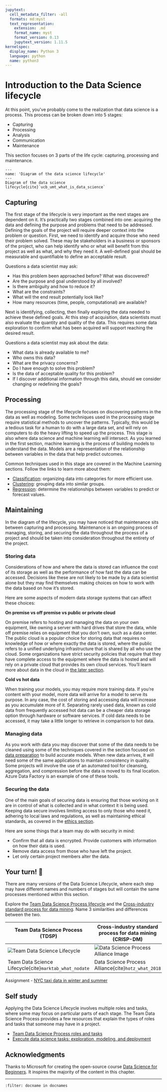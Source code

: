 ```yaml
---
jupytext:
  cell_metadata_filter: -all
  formats: md:myst
  text_representation:
    extension: .md
    format_name: myst
    format_version: 0.13
    jupytext_version: 1.11.5
kernelspec:
  display_name: Python 3
  language: python
  name: python3
---
```


# Introduction to the Data Science lifecycle

At this point, you've probably come to the realization that data science is a process. This process can be broken down into 5 stages:

- Capturing
- Processing
- Analysis
- Communication
- Maintenance

This section focuses on 3 parts of the life cycle: capturing, processing and maintenance.

```{figure} ../../../images/data-science-lifecycle.jpeg
---
name: 'Diagram of the data science lifecycle'
---
Diagram of the data science lifecycle{cite}`ucb_umt_what_is_data_science`
```

## Capturing

The first stage of the lifecycle is very important as the next stages are dependent on it. It’s practically two stages combined into one: acquiring the data and defining the purpose and problems that need to be addressed. Defining the goals of the project will require deeper context into the problem or question. First, we need to identify and acquire those who need their problem solved. These may be stakeholders in a business or sponsors of the project, who can help identify who or what will benefit from this project as well as what, and why they need it. A well-defined goal should be measurable and quantifiable to define an acceptable result.

Questions a data scientist may ask:

- Has this problem been approached before? What was discovered?
- Are the purpose and goal understood by all involved?
- Is there ambiguity and how to reduce it?
- What are the constraints?
- What will the end result potentially look like?
- How many resources (time, people, computational) are available?

Next is identifying, collecting, then finally exploring the data needed to achieve these defined goals. At this step of acquisition, data scientists must also evaluate the quantity and quality of the data. This requires some data exploration to confirm what has been acquired will support reaching the desired result.  

Questions a data scientist may ask about the data:

- What data is already available to me?
- Who owns this data?
- What are the privacy concerns?
- Do I have enough to solve this problem?
- Is the data of acceptable quality for this problem?
- If I discover additional information through this data, should we consider changing or redefining the goals?

## Processing

The processing stage of the lifecycle focuses on discovering patterns in the data as well as modeling. Some techniques used in the processing stage require statistical methods to uncover the patterns. Typically, this would be a tedious task for a human to do with a large data set, and will rely on computers to do the heavy lifting to speed up the process. This stage is also where data science and machine learning will intersect. As you learned in the first section, machine learning is the process of building models to understand the data. Models are a representation of the relationship between variables in the data that help predict outcomes.

Common techniques used in this stage are covered in the Machine Learning sections.  Follow the links to learn more about them:

- [Classification](../../ml-fundamentals/classification.md): organizing data into categories for more efficient use.
- [Clustering](../../ml-fundamentals/clustering.md): grouping data into similar groups.
- [Regression](../../ml-fundamentals/logistic-regression.md): determine the relationships between variables to predict or forecast values.

## Maintaining

In the diagram of the lifecycle, you may have noticed that maintenance sits between capturing and processing. Maintenance is an ongoing process of managing, storing, and securing the data throughout the process of a project and should be taken into consideration throughout the entirety of the project.

### Storing data

Considerations of how and where the data is stored can influence the cost of its storage as well as the performance of how fast the data can be accessed. Decisions like these are not likely to be made by a data scientist alone but they may find themselves making choices on how to work with the data based on how it’s stored.

Here are some aspects of modern data storage systems that can affect these choices:

**On premise vs off premise vs public or private cloud**

On premise refers to hosting and managing the data on your own equipment, like owning a server with hard drives that store the data, while off premise relies on equipment that you don’t own, such as a data center. The public cloud is a popular choice for storing data that requires no knowledge of how or where exactly the data is stored, where the public refers to a unified underlying infrastructure that is shared by all who use the cloud. Some organizations have strict security policies that require that they have complete access to the equipment where the data is hosted and will rely on a private cloud that provides its own cloud services. You’ll learn more about data in the cloud in [the later section](../data-science-in-the-cloud/introduction.md).

**Cold vs hot data**

When training your models, you may require more training data. If you’re content with your model, more data will arrive for a model to serve its purpose. In any case, the cost of storing and accessing data will increase as you accumulate more of it. Separating rarely used data, known as cold data from frequently accessed hot data can be a cheaper data storage option through hardware or software services. If cold data needs to be accessed, it may take a little longer to retrieve in comparison to hot data.

### Managing data

As you work with data you may discover that some of the data needs to be cleaned using some of the techniques covered in the section focused on [data preparation](../working-with-data/data-preparation.md) to build accurate models. When new data arrives, it will need some of the same applications to maintain consistency in quality. Some projects will involve the use of an automated tool for cleansing, aggregation, and compression before the data is moved to its final location. Azure Data Factory is an example of one of these tools.

### Securing the data

One of the main goals of securing data is ensuring that those working on it are in control of what is collected and in what context it is being used. Keeping data secure involves limiting access to only those who need it, adhering to local laws and regulations, as well as maintaining ethical standards, as covered in the [ethics section](../introduction/data-science-ethics.md).

Here are some things that a team may do with security in mind:

- Confirm that all data is encrypted.
Provide customers with information on how their data is used.
- Remove data access from those who have left the project.
- Let only certain project members alter the data.

## Your turn! 🚀

There are many versions of the Data Science Lifecycle, where each step may have different names and numbers of stages but will contain the same processes mentioned within this section.

Explore the [Team Data Science Process lifecycle](https://docs.microsoft.com/en-us/azure/architecture/data-science-process/lifecycle) and the [Cross-industry standard process for data mining](https://www.datascience-pm.com/crisp-dm-2/). Name 3 similarities and differences between the two.

|Team Data Science Process (TDSP)|Cross-industry standard process for data mining (CRISP-DM)|
|--|--|
|![Team Data Science Lifecycle](../../../images/tdsp-lifecycle2.png) | ![Data Science Process Alliance Image](../../../images/CRISP-DM.png) |
| Team Data Science Lifecycle{cite}`marktab_what_nodate` | Data Science Process Alliance{cite}`hotz_what_2018` |

Assignment - [NYC taxi data in winter and summer](../../assignments/data-science/nyc-taxi-data-in-winter-and-summer.ipynb)

## Self study

Applying the Data Science Lifecycle involves multiple roles and tasks, where some may focus on particular parts of each stage. The Team Data Science Process provides a few resources that explain the types of roles and tasks that someone may have in a project.

- [Team Data Science Process roles and tasks](https://docs.microsoft.com/en-us/azure/architecture/data-science-process/roles-tasks)
- [Execute data science tasks: exploration, modeling, and deployment](https://docs.microsoft.com/en-us/azure/architecture/data-science-process/execute-data-science-tasks)

## Acknowledgments

Thanks to Microsoft for creating the open-source course [Data Science for Beginners](https://github.com/microsoft/Data-Science-For-Beginners). It inspires the majority of the content in this chapter.

---

```{bibliography}
:filter: docname in docnames
```
